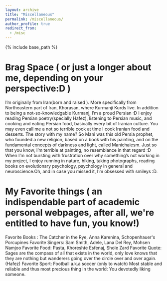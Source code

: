 ```yaml
---
layout: archive
title: "Miscellaneous"
permalink: /miscellaneous/
author_profile: true
redirect_from:
  - /misc
---
```

 
{% include base_path %}

Brag Space ( or just a longer about me, depending on your perspective:D )
======
I’m originally from Iran(born and raised ). More specifically from Northeastern part of Iran, Khorasan, where Kurmanji Kurds live. In addition to being a not-so-knowledgable Kurmanj, I’m a proud Persian :D I enjoy reading Persian poetry(specially Hafez), listening to Persian music, and cooking and eating Persian food, basically every bit of Iranian culture. You may even call me a not so terrible cook at time I cook Iranian food and desserts. 
The story with my name? So Mani was this old Persia prophet, who founded a new religion, based on a book with his painting, and on the fundamental concepts of darkness and light, called Manichaiesm. Just so that you know, I’m terrible at painting, no resemblance in that regard :D
When I’m not bursting with frustration over why something’s not working in my project, I enjoy running in nature, hiking, taking photographs, reading books on evolutionary psychology, psychology in general and neuroscience.Oh, and in case you missed it, I’m obsessed with smileys :D. 

My Favorite things ( an indispendable part of academic personal webpages, after all, we're entitled to have fun, you know!)
======
Favorite Books : The Catcher in the Rye, Anna Karenina, Schopenhauer's Porcupines
Favorite Singers: Sam Smith, Adele, Lana Del Rey, Mohsen Namjoo
Favorite Food: Pasta, Khoreshte Esfenaj, Shole Zard
Favorite Quote: Sages are the compass of all that exists in the world, only love knows that they are nothing but wanderers going over the circle over and over again. (Hafez)
Favorite Sport: Football a.k.a soccer (only to watch) 
Most stable and reliable and thus most precious thing in the world: You devotedly liking someone.


 
  
 
